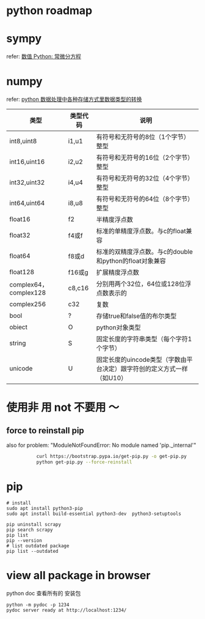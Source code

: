 # python roadmap

# sympy
refer: [数值 Python: 常微分方程](https://vlight.me/2018/05/01/Numerical-Python-Ordinary-Differential-Equations/)

# numpy
refer: [python 数据处理中各种存储方式里数据类型的转换](https://www.cnblogs.com/niuchen/p/6187217.html)

类型  | 类型代码  | 说明
------- | ------- | -------
int8,uint8  | i1,u1  | 有符号和无符号的8位（1个字节）整型
int16,uint16  | i2,u2  | 有符号和无符号的16位（2个字节）整型
int32,uint32  | i4,u4  | 有符号和无符号的32位（4个字节）整型
int64,uint64  | i8,u8  | 有符号和无符号的64位（8个字节）整型
float16  | f2  | 半精度浮点数
float32  | f4或f  | 标准的单精度浮点数。与c的float兼容
float64  | f8或d  | 标准的双精度浮点数。与c的double和python的float对象兼容
float128  | f16或g  | 扩展精度浮点数
complex64，complex128  | c8,c16  | 分别用两个32位，64位或128位浮点数表示的
complex256  | c32  | 复数
bool  | ?  | 存储true和false值的布尔类型
obiect  | O  | python对象类型
string  | S  | 固定长度的字符串类型（每个字符1个字节）
unicode  | U  | 固定长度的uincode类型（字数由平台决定）跟字符创的定义方式一样（如U10）

# 使用非 用 not 不要用 ～


## force to reinstall pip
also for problem:
"ModuleNotFoundError: No module named 'pip._internal'"
```bash
           curl https://bootstrap.pypa.io/get-pip.py -o get-pip.py
           python get-pip.py --force-reinstall
```

# pip
```
# install
sudo apt install python3-pip
sudo apt install build-essential python3-dev  python3-setuptools

pip uninstall scrapy
pip search scrapy
pip list
pip --version
# list outdated package
pip list --outdated
```
# view all package in browser
python doc 查看所有的 安装包
   ```
   python -m pydoc -p 1234
   pydoc server ready at http://localhost:1234/
   ```
